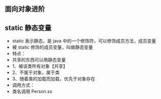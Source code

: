## 面向对象进阶

## static 静态变量
* static 表示静态，是 java 中的一个修饰符，可以修饰成员方法，成员变量
* 被 static 修饰的成员变量，叫做静态变量
* 特点：
* 共享的东西可以用静态变量
* 1、被该类所有对象【共享】
* 2、不属于对象，属于类
* 3、随着类的加载而加载，优先于对象存在
* 调用方式：
* 类名调用 Person.ss